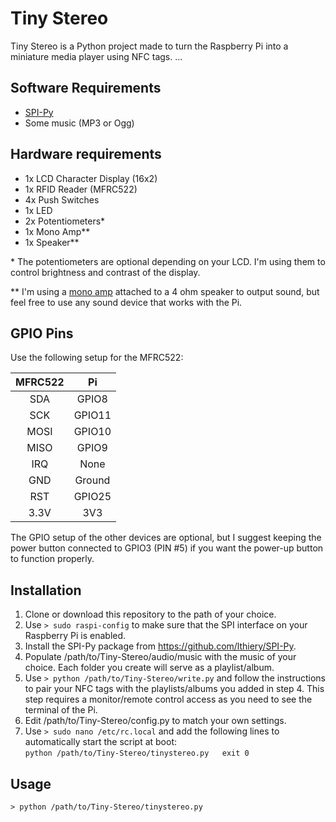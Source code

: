 # Tiny Stereo
Tiny Stereo is a Python project made to turn the Raspberry Pi into a miniature media player using NFC tags.
...

## Software Requirements
- [SPI-Py](https://github.com/lthiery/SPI-Py)
- Some music (MP3 or Ogg)

## Hardware requirements
- 1x LCD Character Display (16x2)
- 1x RFID Reader (MFRC522)
- 4x Push Switches
- 1x LED
- 2x Potentiometers\*
- 1x Mono Amp\*\*
- 1x Speaker\*\*

\* The potentiometers are optional depending on your LCD. I'm using them to control brightness and contrast of the display.

\*\* I'm using a [mono amp](https://learn.adafruit.com/adafruit-max98357-i2s-class-d-mono-amp) attached to a 4 ohm speaker to output sound, but feel free to use any sound device that works with the Pi.

## GPIO Pins
Use the following setup for the MFRC522:

| MFRC522 | Pi         |
|:-------:|:----------:|
| SDA     | GPIO8      |
| SCK     | GPIO11     |
| MOSI    | GPIO10     |
| MISO    | GPIO9      |
| IRQ     | None       |
| GND     | Ground     |
| RST     | GPIO25     |
| 3.3V    | 3V3        |

The GPIO setup of the other devices are optional, but I suggest keeping the power button connected to GPIO3 (PIN #5) if you want the power-up button to function properly.

## Installation
1. Clone or download this repository to the path of your choice.
2. Use `> sudo raspi-config` to make sure that the SPI interface on your Raspberry Pi is enabled.
3. Install the SPI-Py package from https://github.com/lthiery/SPI-Py.
4. Populate /path/to/Tiny-Stereo/audio/music with the music of your choice. Each folder you create will serve as a playlist/album.
5. Use `> python /path/to/Tiny-Stereo/write.py` and follow the instructions to pair your NFC tags with the playlists/albums you added in step 4. This step requires a monitor/remote control access as you need to see the terminal of the Pi.
6. Edit /path/to/Tiny-Stereo/config.py to match your own settings.
7. Use `> sudo nano /etc/rc.local` and add the following lines to automatically start the script at boot:  
`python /path/to/Tiny-Stereo/tinystereo.py  
exit 0`

## Usage
`> python /path/to/Tiny-Stereo/tinystereo.py`
